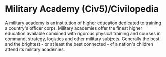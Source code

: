 # Military Academy (Civ5)/Civilopedia

A military academy is an institution of higher education dedicated to training a country's officer corps. Military academies offer the finest higher education available combined with rigorous physical training and courses in command, strategy, logistics and other military subjects. Generally the best and the brightest - or at least the best connected - of a nation's children attend its military academies.